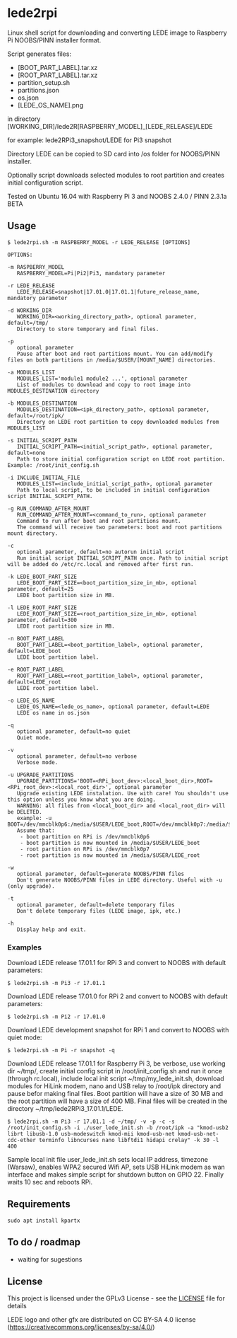 # lede2rpi
Linux shell script for downloading and converting LEDE image to Raspberry Pi NOOBS/PINN installer format.

Script generates files:
- [BOOT_PART_LABEL].tar.xz
- [ROOT_PART_LABEL].tar.xz
- partition_setup.sh
- partitions.json
- os.json
- [LEDE_OS_NAME].png

in directory [WORKING_DIR]/lede2R[RASPBERRY_MODEL]_[LEDE_RELEASE]/LEDE

for example: lede2RPi3_snapshot/LEDE for Pi3 snapshot

Directory LEDE can be copied to SD card into /os folder for NOOBS/PINN installer.

Optionally script downloads selected modules to root partition and creates initial configuration script.

Tested on Ubuntu 16.04 with Raspberry Pi 3 and NOOBS 2.4.0 / PINN 2.3.1a BETA

## Usage
```
$ lede2rpi.sh -m RASPBERRY_MODEL -r LEDE_RELEASE [OPTIONS]

OPTIONS:

-m RASPBERRY_MODEL
   RASPBERRY_MODEL=Pi|Pi2|Pi3, mandatory parameter

-r LEDE_RELEASE
   LEDE_RELEASE=snapshot|17.01.0|17.01.1|future_release_name, mandatory parameter

-d WORKING_DIR
   WORKING_DIR=<working_directory_path>, optional parameter, default=/tmp/
   Directory to store temporary and final files.

-p
   optional parameter
   Pause after boot and root partitions mount. You can add/modify files on both partitions in /media/$USER/[MOUNT_NAME] directories.

-a MODULES_LIST
   MODULES_LIST='module1 module2 ...', optional parameter
   List of modules to download and copy to root image into MODULES_DESTINATION directory

-b MODULES_DESTINATION
   MODULES_DESTINATION=<ipk_directory_path>, optional parameter, default=/root/ipk/
   Directory on LEDE root partition to copy downloaded modules from MODULES_LIST

-s INITIAL_SCRIPT_PATH
   INITIAL_SCRIPT_PATH=<initial_script_path>, optional parameter, default=none
   Path to store initial configuration script on LEDE root partition. Example: /root/init_config.sh

-i INCLUDE_INITIAL_FILE
   MODULES_LIST=<include_initial_script_path>, optional parameter
   Path to local script, to be included in initial configuration script INITIAL_SCRIPT_PATH.

-g RUN_COMMAND_AFTER_MOUNT
   RUN_COMMAND_AFTER_MOUNT=<command_to_run>, optional parameter
   Command to run after boot and root partitions mount.
   The command will receive two parameters: boot and root partitions mount directory.

-c
   optional parameter, default=no autorun initial script
   Run initial script INITIAL_SCRIPT_PATH once. Path to initial script will be added do /etc/rc.local and removed after first run.

-k LEDE_BOOT_PART_SIZE
   LEDE_BOOT_PART_SIZE=<boot_partition_size_in_mb>, optional parameter, default=25
   LEDE boot partition size in MB.

-l LEDE_ROOT_PART_SIZE
   LEDE_ROOT_PART_SIZE=<root_partition_size_in_mb>, optional parameter, default=300
   LEDE root partition size in MB.

-n BOOT_PART_LABEL
   BOOT_PART_LABEL=<boot_partition_label>, optional parameter, default=LEDE_boot
   LEDE boot partition label.

-e ROOT_PART_LABEL
   ROOT_PART_LABEL=<root_partition_label>, optional parameter, default=LEDE_root
   LEDE root partition label.

-o LEDE_OS_NAME
   LEDE_OS_NAME=<lede_os_name>, optional parameter, default=LEDE
   LEDE os name in os.json

-q
   optional parameter, default=no quiet
   Quiet mode.

-v
   optional parameter, default=no verbose
   Verbose mode.

-u UPGRADE_PARTITIONS
   UPGRADE_PARTITIONS='BOOT=<RPi_boot_dev>:<local_boot_dir>,ROOT=<RPi_root_dev>:<local_root_dir>', optional parameter
   Upgrade existing LEDE instalation. Use with care! You shouldn't use this option unless you know what you are doing.
   WARNING: all files from <local_boot_dir> and <local_root_dir> will be DELETED.
   example: -u BOOT=/dev/mmcblk0p6:/media/$USER/LEDE_boot,ROOT=/dev/mmcblk0p7:/media/$USER/LEDE_root
   Assume that:
    - boot partition on RPi is /dev/mmcblk0p6
    - boot partition is now mounted in /media/$USER/LEDE_boot
    - root partition on RPi is /dev/mmcblk0p7
    - root partition is now mounted in /media/$USER/LEDE_root

-w
   optional parameter, default=generate NOOBS/PINN files
   Don't generate NOOBS/PINN files in LEDE directory. Useful with -u (only upgrade).

-t
   optional parameter, default=delete temporary files
   Don't delete temporary files (LEDE image, ipk, etc.)

-h
   Display help and exit.
```

### Examples

Download LEDE release 17.01.1 for RPi 3 and convert to NOOBS with default parameters:
```
$ lede2rpi.sh -m Pi3 -r 17.01.1
```

Download LEDE release 17.01.0 for RPi 2 and convert to NOOBS with default parameters:
```
$ lede2rpi.sh -m Pi2 -r 17.01.0
```

Download LEDE development snapshot for RPi 1 and convert to NOOBS with quiet mode:
```
$ lede2rpi.sh -m Pi -r snapshot -q
```

Download LEDE release 17.01.1 for Raspberry Pi 3, be verbose, use working dir ~/tmp/, create initial config script in /root/init_config.sh and run it once (through rc.local), include local init script ~/tmp/my_lede_init.sh, download modules for HiLink modem, nano and USB relay to /root/ipk directory and pause befor making final files. Boot partition will have a size of 30 MB and the root partition will have a size of 400 MB. Final files will be created in the directory ~/tmp/lede2RPi3_17.01.1/LEDE.
```
$ lede2rpi.sh -m Pi3 -r 17.01.1 -d ~/tmp/ -v -p -c -s /root/init_config.sh -i ./user_lede_init.sh -b /root/ipk -a "kmod-usb2 librt libusb-1.0 usb-modeswitch kmod-mii kmod-usb-net kmod-usb-net-cdc-ether terminfo libncurses nano libftdi1 hidapi crelay" -k 30 -l 400
```

Sample local init file user_lede_init.sh sets local IP address, timezone (Warsaw), enables WPA2 secured Wifi AP, sets USB HiLink modem as wan interface and makes simple script for shutdown button on GPIO 22. Finally waits 10 sec and reboots RPi.

## Requirements
```
sudo apt install kpartx
```
## To do / roadmap
- waiting for sugestions

## License

This project is licensed under the GPLv3 License - see the [LICENSE](LICENSE) file for details

LEDE logo and other gfx are distributed on CC BY-SA 4.0 license (https://creativecommons.org/licenses/by-sa/4.0/)

